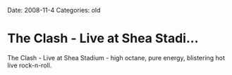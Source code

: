 Date: 2008-11-4
Categories: old

# The Clash - Live at Shea Stadi...

The Clash - Live at Shea Stadium - high octane, pure energy, blistering hot live rock-n-roll.
